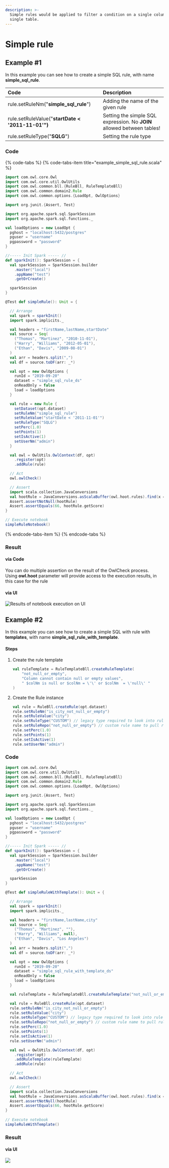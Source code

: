```yaml
---
description: >-
  Simple rules would be applied to filter a condition on a single column in a
  single table.
---
```


# Simple rule

## Example \#1

In this example you can see how to create a simple SQL rule, with name **simple\_sql\_rule**.

| Code | Description |
| :--- | :--- |
| rule.setRuleNm\("**simple\_sql\_rule**"\) | Adding the name of the given rule |
| rule.setRuleValue\("**startDate &lt; '2011-11-01'"\)** | Setting the simple SQL expression. No **JOIN** allowed between tables! |
| rule.setRuleType\("**SQLG**"\) | Setting the rule type |

### Code

{% code-tabs %}
{% code-tabs-item title="example\_simple\_sql\_rule.scala" %}
```scala
import com.owl.core.Owl
import com.owl.core.util.OwlUtils
import com.owl.common.bll.{RuleBll, RuleTemplateBll}
import com.owl.common.domain2.Rule
import com.owl.common.options.{LoadOpt, OwlOptions}

import org.junit.{Assert, Test}

import org.apache.spark.sql.SparkSession
import org.apache.spark.sql.functions._

val loadOptions = new LoadOpt {
  pghost = "localhost:5432/postgres"
  pguser = "username"
  pgpassword = "password"
}

//----- Init Spark ----- //
def sparkInit(): SparkSession = {
  val sparkSession = SparkSession.builder
    .master("local")
    .appName("test")
    .getOrCreate()

  sparkSession
}

@Test def simpleRule(): Unit = {

  // Arrange
  val spark = sparkInit()
  import spark.implicits._

  val headers = "firstName,lastName,startDate"
  val source = Seq(
    ("Thomas", "Martinez", "2010-11-01"),
    ("Harry", "Williams", "2012-05-01"),
    ("Ethan", "Davis", "2009-08-01")
  )
  val arr = headers.split(",")
  val df = source.toDF(arr: _*)

  val opt = new OwlOptions {
    runId = "2019-09-20"
    dataset = "simple_sql_rule_ds"
    onReadOnly = false
    load = loadOptions
  }

  val rule = new Rule {
    setDataset(opt.dataset)
    setRuleNm("simple_sql_rule")
    setRuleValue("startDate < '2011-11-01'")
    setRuleType("SQLG")
    setPerc(1.0)
    setPoints(1)
    setIsActive(1)
    setUserNm("admin")
  }

  val owl = OwlUtils.OwlContext(df, opt)
    .register(opt)
    .addRule(rule)

  // Act
  owl.owlCheck()

  // Assert
  import scala.collection.JavaConversions
  val hootRule = JavaConversions.asScalaBuffer(owl.hoot.rules).find(x => rule.getRuleNm.equals(x.getRuleNm)).orNull
  Assert.assertNotNull(hootRule)
  Assert.assertEquals(66, hootRule.getScore)
}

// Execute notebook
simpleRuleNotebook()
```
{% endcode-tabs-item %}
{% endcode-tabs %}

### Result

#### via Code

You can do multiple assertion on the result of the OwlCheck process.  
Using **owl.hoot** parameter will provide access to the execution results, in this case for the rule 

#### via UI

![Results of notebook execution on UI](../../../../.gitbook/assets/image%20%2817%29.png)

## Example \#2

In this example you can see how to create a simple SQL with rule with **templates**, with name **simple\_sql\_rule\_with\_template**.

#### Steps

1. Create the rule template  


   ```scala
   val ruleTemplate = RuleTemplateBll.createRuleTemplate(
       "not_null_or_empty",
       "Column cannot contain null or empty values", 
       " $colNm is null or $colNm = \'\' or $colNm  = \'null\' "
   )
   ```

2. Create the Rule instance  


   ```scala
   val rule = RuleBll.createRule(opt.dataset)
   rule.setRuleNm("is_city_not_null_or_empty")
   rule.setRuleValue("city")
   rule.setRuleType("CUSTOM") // legacy type required to look into rule repo
   rule.setRuleRepo("not_null_or_empty") // custom rule name to pull rule value from rule repo
   rule.setPerc(1.0)
   rule.setPoints(1)
   rule.setIsActive(1)
   rule.setUserNm("admin")
   ```

### Code

```scala
import com.owl.core.Owl
import com.owl.core.util.OwlUtils
import com.owl.common.bll.{RuleBll, RuleTemplateBll}
import com.owl.common.domain2.Rule
import com.owl.common.options.{LoadOpt, OwlOptions}

import org.junit.{Assert, Test}

import org.apache.spark.sql.SparkSession
import org.apache.spark.sql.functions._

val loadOptions = new LoadOpt {
  pghost = "localhost:5432/postgres"
  pguser = "username"
  pgpassword = "password"
}

//----- Init Spark ----- //
def sparkInit(): SparkSession = {
  val sparkSession = SparkSession.builder
    .master("local")
    .appName("test")
    .getOrCreate()

  sparkSession
}

@Test def simpleRuleWithTemplate(): Unit = {

  // Arrange
  val spark = sparkInit()
  import spark.implicits._

  val headers = "firstName,lastName,city"
  val source = Seq(
    ("Thomas", "Martinez", ""),
    ("Harry", "Williams", null),
    ("Ethan", "Davis", "Los Angeles")
  )
  val arr = headers.split(",")
  val df = source.toDF(arr: _*)

  val opt = new OwlOptions {
    runId = "2019-09-20"
    dataset = "simple_sql_rule_with_template_ds"
    onReadOnly = false
    load = loadOptions
  }

  val ruleTemplate = RuleTemplateBll.createRuleTemplate("not_null_or_empty","Column cannot contain null or empty values", " $colNm is null or $colNm = \'\' or $colNm  = \'null\' ")

  val rule = RuleBll.createRule(opt.dataset)
  rule.setRuleNm("is_city_not_null_or_empty")
  rule.setRuleValue("city")
  rule.setRuleType("CUSTOM") // legacy type required to look into rule repo
  rule.setRuleRepo("not_null_or_empty") // custom rule name to pull rule value from rule repo
  rule.setPerc(1.0)
  rule.setPoints(1)
  rule.setIsActive(1)
  rule.setUserNm("admin")

  val owl = OwlUtils.OwlContext(df, opt)
    .register(opt)
    .addRuleTemplate(ruleTemplate)
    .addRule(rule)

  // Act
  owl.owlCheck()

  // Assert
  import scala.collection.JavaConversions
  val hootRule = JavaConversions.asScalaBuffer(owl.hoot.rules).find(x => rule.getRuleNm.equals(x.getRuleNm)).orNull
  Assert.assertNotNull(hootRule)
  Assert.assertEquals(66, hootRule.getScore)
}  
  
// Execute notebook
simpleRuleWithTemplate()
```

### Result

#### via UI

![](../../../../.gitbook/assets/image%20%2818%29.png)

